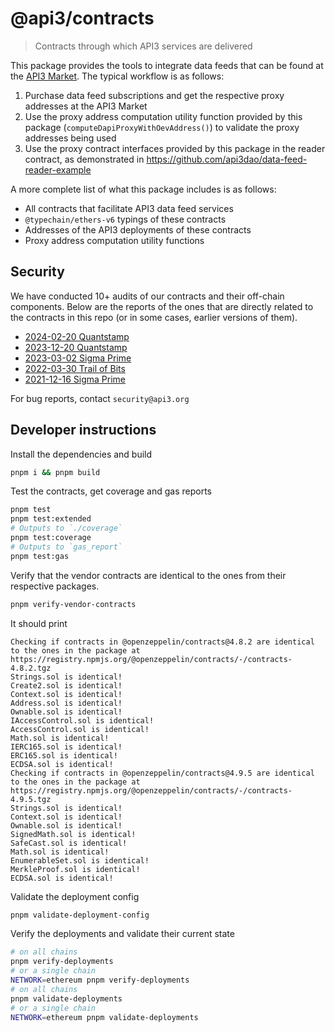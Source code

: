 # @api3/contracts

> Contracts through which API3 services are delivered

This package provides the tools to integrate data feeds that can be found at the [API3 Market](https://market.api3.org). The typical workflow is as follows:

1. Purchase data feed subscriptions and get the respective proxy addresses at the API3 Market
1. Use the proxy address computation utility function provided by this package (`computeDapiProxyWithOevAddress()`) to validate the proxy addresses being used
1. Use the proxy contract interfaces provided by this package in the reader contract, as demonstrated in https://github.com/api3dao/data-feed-reader-example

A more complete list of what this package includes is as follows:

- All contracts that facilitate API3 data feed services
- `@typechain/ethers-v6` typings of these contracts
- Addresses of the API3 deployments of these contracts
- Proxy address computation utility functions

## Security

We have conducted 10+ audits of our contracts and their off-chain components.
Below are the reports of the ones that are directly related to the contracts in this repo (or in some cases, earlier versions of them).

- [2024-02-20 Quantstamp](./audit-reports/2024-02-20%20Quantstamp.pdf)
- [2023-12-20 Quantstamp](./audit-reports/2023-12-20%20Quantstamp.pdf)
- [2023-03-02 Sigma Prime](./audit-reports/2023-03-02%20Sigma%20Prime.pdf)
- [2022-03-30 Trail of Bits](./audit-reports/2022-03-30%20Trail%20of%20Bits.pdf)
- [2021-12-16 Sigma Prime](./audit-reports/2021-12-16%20Sigma%20Prime.pdf)

For bug reports, contact `security@api3.org`

## Developer instructions

Install the dependencies and build

```sh
pnpm i && pnpm build
```

Test the contracts, get coverage and gas reports

```sh
pnpm test
pnpm test:extended
# Outputs to `./coverage`
pnpm test:coverage
# Outputs to `gas_report`
pnpm test:gas
```

Verify that the vendor contracts are identical to the ones from their respective packages.

```sh
pnpm verify-vendor-contracts
```

It should print

```
Checking if contracts in @openzeppelin/contracts@4.8.2 are identical to the ones in the package at https://registry.npmjs.org/@openzeppelin/contracts/-/contracts-4.8.2.tgz
Strings.sol is identical!
Create2.sol is identical!
Context.sol is identical!
Address.sol is identical!
Ownable.sol is identical!
IAccessControl.sol is identical!
AccessControl.sol is identical!
Math.sol is identical!
IERC165.sol is identical!
ERC165.sol is identical!
ECDSA.sol is identical!
Checking if contracts in @openzeppelin/contracts@4.9.5 are identical to the ones in the package at https://registry.npmjs.org/@openzeppelin/contracts/-/contracts-4.9.5.tgz
Strings.sol is identical!
Context.sol is identical!
Ownable.sol is identical!
SignedMath.sol is identical!
SafeCast.sol is identical!
Math.sol is identical!
EnumerableSet.sol is identical!
MerkleProof.sol is identical!
ECDSA.sol is identical!
```

Validate the deployment config

```sh
pnpm validate-deployment-config
```

Verify the deployments and validate their current state

```sh
# on all chains
pnpm verify-deployments
# or a single chain
NETWORK=ethereum pnpm verify-deployments
# on all chains
pnpm validate-deployments
# or a single chain
NETWORK=ethereum pnpm validate-deployments
```
